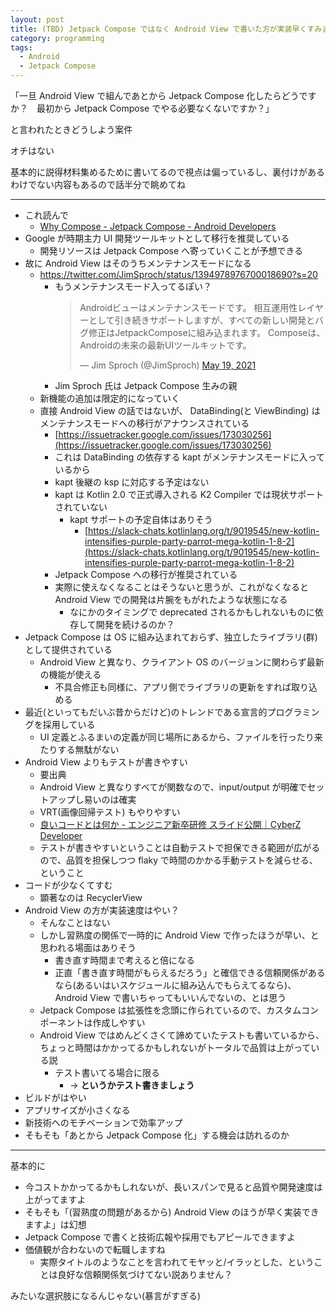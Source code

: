 ```yaml
---
layout: post
title: (TBD) Jetpack Compose ではなく Android View で書いた方が実装早くすみませんか？　と言われたときに考えること
category: programming
tags:
  - Android
  - Jetpack Compose
---
```


「一旦 Android View で組んであとから Jetpack Compose 化したらどうですか？　最初から Jetpack Compose でやる必要なくないですか？」

と言われたときどうしよう案件

オチはない

基本的に説得材料集めるために書いてるので視点は偏っているし、裏付けがあるわけでない内容もあるので話半分で眺めてね

---

- これ読んで
  - [Why Compose - Jetpack Compose - Android Developers](https://developer.android.com/jetpack/compose/why-adopt)
- Google が時期主力 UI 開発ツールキットとして移行を推奨している
  - 開発リソースは Jetpack Compose へ寄っていくことが予想できる
- 故に Android View はそのうちメンテナンスモードになる
  - https://twitter.com/JimSproch/status/1394978976700018690?s=20
    - もうメンテナンスモード入ってるぽい？
      <blockquote class="twitter-tweet"><p lang="ja" dir="ltr">Androidビューはメンテナンスモードです。 相互運用性レイヤーとして引き続きサポートしますが、すべての新しい開発とバグ修正はJetpackComposeに組み込まれます。 Composeは、Androidの未来の最新UIツールキットです。</p>&mdash; Jim Sproch (@JimSproch) <a href="https://twitter.com/JimSproch/status/1394978976700018690?ref_src=twsrc%5Etfw">May 19, 2021</a></blockquote>
    - Jim Sproch 氏は Jetpack Compose 生みの親
  - 新機能の追加は限定的になっていく
  - 直接 Android View の話ではないが、 DataBinding(と ViewBinding) はメンテナンスモードへの移行がアナウンスされている
    - [https://issuetracker.google.com/issues/173030256](https://issuetracker.google.com/issues/173030256)
    - これは DataBinding の依存する kapt がメンテナンスモードに入っているから
    - kapt 後継の ksp に対応する予定はない
    - kapt は Kotlin 2.0 で正式導入される K2 Compiler では現状サポートされていない
      - kapt サポートの予定自体はありそう
        - [https://slack-chats.kotlinlang.org/t/9019545/new-kotlin-intensifies-purple-party-parrot-mega-kotlin-1-8-2](https://slack-chats.kotlinlang.org/t/9019545/new-kotlin-intensifies-purple-party-parrot-mega-kotlin-1-8-2)
    - Jetpack Compose への移行が推奨されている
    - 実際に使えなくなることはそうないと思うが、これがなくなると Android View での開発は片腕をもがれたような状態になる
      - なにかのタイミングで deprecated されるかもしれないものに依存して開発を続けるのか？
- Jetpack Compose は OS に組み込まれておらず、独立したライブラリ(群)として提供されている
  - Android View と異なり、クライアント OS のバージョンに関わらず最新の機能が使える
    - 不具合修正も同様に、アプリ側でライブラリの更新をすれば取り込める
- 最近(といってもだいぶ昔からだけど)のトレンドである宣言的プログラミングを採用している
  - UI 定義とふるまいの定義が同じ場所にあるから、ファイルを行ったり来たりする無駄がない
- Android View よりもテストが書きやすい
  - 要出典
  - Android View と異なりすべてが関数なので、input/output が明確でセットアップし易いのは確実
  - VRT(画像回帰テスト) もやりやすい
  - [良いコードとは何か - エンジニア新卒研修 スライド公開｜CyberZ Developer](https://note.com/cyberz_cto/n/n26f535d6c575)
  - テストが書きやすいということは自動テストで担保できる範囲が広がるので、品質を担保しつつ flaky で時間のかかる手動テストを減らせる、ということ
- コードが少なくてすむ
  - 顕著なのは RecyclerView
- Android View の方が実装速度はやい？
  - そんなことはない
  - しかし習熟度の関係で一時的に Android View で作ったほうが早い、と思われる場面はありそう
    - 書き直す時間まで考えると倍になる
    - 正直「書き直す時間がもらえるだろう」と確信できる信頼関係があるなら(あるいはいスケジュールに組み込んでもらえてるなら)、 Android View で書いちゃってもいいんでないの、とは思う
  - Jetpack Compose は拡張性を念頭に作られているので、カスタムコンポーネントは作成しやすい
  - Android View ではめんどくさくて諦めていたテストも書いているから、ちょっと時間はかかってるかもしれないがトータルで品質は上がっている説
    - テスト書いてる場合に限る
      - -> **というかテスト書きましょう**
- ビルドがはやい
- アプリサイズが小さくなる
- 新技術へのモチベーションで効率アップ
- そもそも「あとから Jetpack Compose 化」する機会は訪れるのか

---

基本的に

- 今コストかかってるかもしれないが、長いスパンで見ると品質や開発速度は上がってますよ
- そもそも「(習熟度の問題があるから) Android View のほうが早く実装できますよ」は幻想
- Jetpack Compose で書くと技術広報や採用でもアピールできますよ
- 価値観が合わないので転職しますね
  - 実際タイトルのようなことを言われてモヤッと/イラッとした、ということは良好な信頼関係気づけてない説ありません？


みたいな選択肢になるんじゃない(暴言がすぎる)
